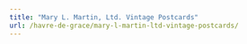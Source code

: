 ```yaml
---
title: "Mary L. Martin, Ltd. Vintage Postcards"
url: /havre-de-grace/mary-l-martin-ltd-vintage-postcards/
---
```

